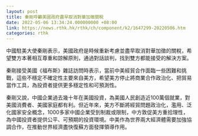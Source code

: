 ```yaml
---
layout: post
title: 秦剛呼籲美國政府盡早取消對華加徵關稅
date: 2022-05-06 13:34:24.000000000 +08:00
link: https://news.rthk.hk/rthk/ch/component/k2/1647299-20220506.htm
categories: rthk
---
```


中國駐美大使秦剛表示，美國政府是時候重新考慮並盡早取消對華加徵的關稅，希望雙方本著相互尊重和諒解原則，通過對話談判，找到雙方都能接受的解決方案。

秦剛接受美國《福布斯》雜誌訪問時表示，當前中美經貿合作面臨一些困難和挑戰，這些不穩定不確定性主要來自美方，希望美方停止將商業合作政治化、把貿易當作工具，為投資者提供更多穩定性和可預測性。

秦剛又說，中國企業過去幾十年在美國投資，為美國人民創造近100萬個就業，對美國消費者、美國家庭都有利。但近年來，美方不斷將經貿問題政治化，濫用、泛化國家安全概念，1000多家中國企業受到制裁或限制，中方敦促美方重拾理性，為中國投資者提供公平、可預期的投資環境。中美作為世界兩大經濟體需要加強協調合作，在推動世界經濟盡快復蘇方面發揮領導作用。
